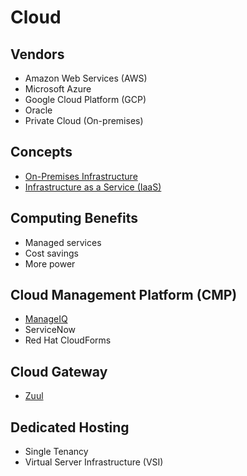 # Cloud

<!--
https://www.linkedin.com/learning/paths/understanding-cloud-fundamentals
https://www.linkedin.com/learning/paths/build-your-knowledge-of-cloud-administration
https://www.linkedin.com/learning/paths/become-a-cloud-developer
-->

## Vendors

- Amazon Web Services (AWS)
- Microsoft Azure
- Google Cloud Platform (GCP)
- Oracle
- Private Cloud (On-premises)

## Concepts

- [On-Premises Infrastructure](/on-prem.md)
- [Infrastructure as a Service (IaaS)](/iaas.md)

## Computing Benefits

- Managed services
- Cost savings
- More power

## Cloud Management Platform (CMP)

- [ManageIQ](/manageiq.md)
- ServiceNow
- Red Hat CloudForms

## Cloud Gateway

- [Zuul](https://github.com/Netflix/zuul)

## Dedicated Hosting

- Single Tenancy
- Virtual Server Infrastructure (VSI)
